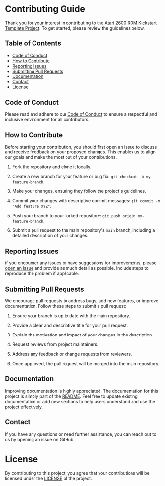
# Contributing Guide

Thank you for your interest in contributing to the [Atari 2600 ROM Kickstart Template Project](https://github.com/owlcreekworkshop/a26-kickstart). To get started, please review the guidelines below.

## Table of Contents
- [Code of Conduct](#code-of-conduct)
- [How to Contribute](#how-to-contribute)
- [Reporting Issues](#reporting-issues)
- [Submitting Pull Requests](#submitting-pull-requests)
- [Documentation](#documentation)
- [Contact](#contact)
- [License](#license)

## Code of Conduct

Please read and adhere to our [Code of Conduct](CODE_OF_CONDUCT.md) to ensure a respectful and inclusive environment for all contributors.

## How to Contribute

Before starting your contribution, you should first open an issue to discuss and receive feedback on your proposed changes. This enables us to align our goals and make the most out of your contributions.

  1. Fork the repository and clone it locally.

  2. Create a new branch for your feature or bug fix: `git checkout -b my-feature-branch`.

  3. Make your changes, ensuring they follow the project's guidelines.

  4. Commit your changes with descriptive commit messages: `git commit -m "Add feature XYZ"`.

  5. Push your branch to your forked repository: `git push origin my-feature-branch`.

  6. Submit a pull request to the main repository's `main` branch, including a detailed description of your changes.

## Reporting Issues

If you encounter any issues or have suggestions for improvements, please [open an issue](https://github.com/owlcreekworkshop/a26-kickstart/issues) and provide as much detail as possible. Include steps to reproduce the problem if applicable.

## Submitting Pull Requests

We encourage pull requests to address bugs, add new features, or improve documentation. Follow these steps to submit a pull request:

  1. Ensure your branch is up to date with the main repository.
  
  2. Provide a clear and descriptive title for your pull request.
  
  3. Explain the motivation and impact of your changes in the description.
  
  4. Request reviews from project maintainers.
  
  5. Address any feedback or change requests from reviewers.
  
  6. Once approved, the pull request will be merged into the main repository.

## Documentation

Improving documentation is highly appreciated. The documentation for this project is simply part of the [README](README.md). Feel free to update existing documentation or add new sections to help users understand and use the project effectively.

## Contact

If you have any questions or need further assistance, you can reach out to us by opening an issue on GitHub.

# License

By contributing to this project, you agree that your contributions will be licensed under the [LICENSE](LICENSE) of the project.
